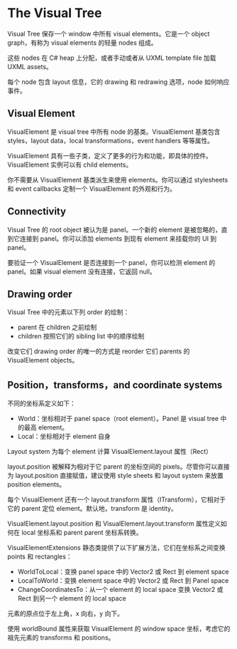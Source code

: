 # The Visual Tree

Visual Tree 保存一个 window 中所有 visual elements。它是一个 object graph，有称为 visual elements 的轻量 nodes 组成。

这些 nodes 在 C# heap 上分配，或者手动或者从 UXML template file 加载 UXML assets。

每个 node 包含 layout 信息，它的 drawing 和 redrawing 选项，node 如何响应事件。

## Visual Element

VisualElement 是 visual tree 中所有 node 的基类。VisualElement 基类包含 styles，layout data，local transformations，event handlers 等等属性。

VisualElement 具有一些子类，定义了更多的行为和功能，即具体的控件。VisualElement 实例可以有 child elements。

你不需要从 VisualElement 基类派生来使用 elements。你可以通过 stylesheets 和 event callbacks 定制一个 VisualElement 的外观和行为。

## Connectivity

Visual Tree 的 root object 被认为是 panel。一个新的 element 是被忽略的，直到它连接到 panel。你可以添加 elements 到现有 element 来挂载你的 UI 到 panel。

要验证一个 VisualElement 是否连接到一个 panel，你可以检测 element 的 panel。如果 visual element 没有连接，它返回 null。

## Drawing order

Visual Tree 中的元素以下列 order 的绘制：

- parent 在 children 之前绘制
- children 按照它们的 sibling list 中的顺序绘制

改变它们 drawing order 的唯一的方式是 reorder 它们 parents 的 VisualElement objects。

## Position，transforms，and coordinate systems

不同的坐标系定义如下：

- World：坐标相对于 panel space（root element）。Panel 是 visual tree 中的最高 element。
- Local：坐标相对于 element 自身

Layout system 为每个 element 计算 VisualElement.layout 属性（Rect）

layout.position 被解释为相对于它 parent 的坐标空间的 pixels。尽管你可以直接为 layout.position 直接赋值，建议使用 style sheets 和 layout system 来放置 position elements。

每个 VisualElement 还有一个 layout.transform 属性（ITransform），它相对于它的 parent 定位 element。默认地，transform 是 identity。

VisualElement.layout.position 和 VisualElement.layout.transform 属性定义如何在 local 坐标系和 parent parent 坐标系转换。

VisualElementExtensions 静态类提供了以下扩展方法，它们在坐标系之间变换 points 和 rectangles：

- WorldToLocal：变换 panel space 中的 Vector2 或 Rect 到 element space
- LocalToWorld：变换 element space 中的 Vector2 或 Rect 到 Panel space
- ChangeCoordinatesTo：从一个 element 的 local space 变换 Vector2 或 Rect 到另一个 element 的 local space

元素的原点位于左上角，x 向右，y 向下。

使用 worldBound 属性来获取 VisualElement 的 window space 坐标，考虑它的祖先元素的 transforms 和 positions。
